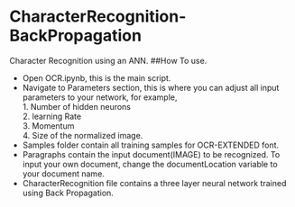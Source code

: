 # CharacterRecognition-BackPropagation
Character Recognition using an ANN.
##How To use.
- Open OCR.ipynb, this is the main script.
- Navigate to Parameters section, this is where you can adjust all input parameters to your network, for example,
  <br />1. Number of hidden neurons<br /> 2. learning Rate <br />3. Momentum<br />4. Size of the normalized image.<br />
- Samples folder contain all training samples for OCR-EXTENDED font.
- Paragraphs contain the input document(IMAGE) to be recognized. To input your own document, change the documentLocation variable to your document name.
- CharacterRecognition file contains a three layer neural network trained using Back Propagation.